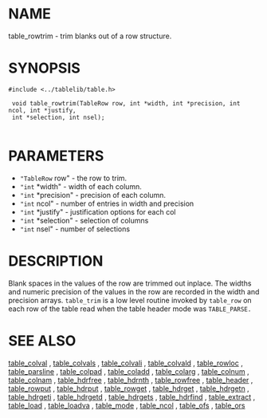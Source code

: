 

NAME
====
 table_rowtrim  - trim blanks out of a row structure.

SYNOPSIS
========
 

```
#include <../tablelib/table.h>

 void table_rowtrim(TableRow row, int *width, int *precision, int ncol, int *justify,
 int *selection, int nsel);
 

```
PARAMETERS
==========
  * `"TableRow` row" - the row to trim.
  * `"int` *width" - width of each column.
  * `"int` *precision" - precision of each column.
  * `"int` ncol" - number of entries in width and precision
  * `"int` *justify" - justification options for each col
  * `"int` *selection" - selection of columns
  * `"int` nsel" - number of selections

DESCRIPTION
===========
 Blank spaces in the values of the row are trimmed out inplace.
 The widths and numeric precision of the values in the row are
 recorded in the width and precision arrays. `table_trim` is a
 low level routine invoked by `table_row` on each row of the
 table read when the table header mode was `TABLE_PARSE.`

SEE ALSO
========
[table_colval](table_colval.html)
 ,
[table_colvals](table_colvals.html)
 ,
[table_colvali](table_colvali.html)
 ,
[table_colvald](table_colvald.html)
 ,
[table_rowloc](table_rowloc.html)
 ,
[table_parsline](table_parsline.html)
 ,
[table_colpad](table_colpad.html)
 ,
[table_coladd](table_coladd.html)
 ,
[table_colarg](table_colarg.html)
 ,
[table_colnum](table_colnum.html)
 ,
[table_colnam](table_colnam.html)
 ,
[table_hdrfree](table_hdrfree.html)
 ,
[table_hdrnth](table_hdrnth.html)
 ,
[table_rowfree](table_rowfree.html)
 ,
[table_header](table_header.html)
 ,
[table_rowput](table_rowput.html)
 ,
[table_hdrput](table_hdrput.html)
 ,
[table_rowget](table_rowget.html)
 ,
[table_hdrget](table_hdrget.html)
 ,
[table_hdrgetn](table_hdrgetn.html)
 ,
[table_hdrgeti](table_hdrgeti.html)
 ,
[table_hdrgetd](table_hdrgetd.html)
 ,
[table_hdrgets](table_hdrgets.html)
 ,
[table_hdrfind](table_hdrfind.html)
 ,
[table_extract](table_extract.html)
 ,
[table_load](table_load.html)
 ,
[table_loadva](table_loadva.html)
 ,
[table_mode](table_mode.html)
 ,
[table_ncol](table_ncol.html)
 ,
[table_ofs](table_ofs.html)
 ,
[table_ors](table_ors.html)
 
